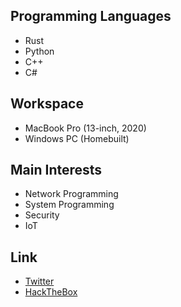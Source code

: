 ## Programming Languages
- Rust
- Python
- C++
- C#

## Workspace
- MacBook Pro (13-inch, 2020)
- Windows PC (Homebuilt)

## Main Interests
- Network Programming
- System Programming
- Security
- IoT

## Link
- [Twitter](https://twitter.com/shellrow_)
- [HackTheBox](https://app.hackthebox.eu/profile/539218)

